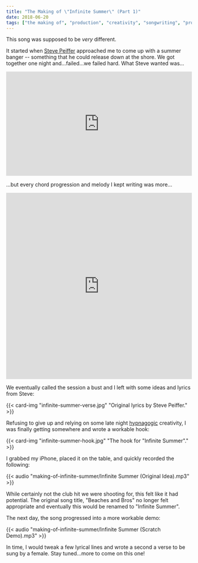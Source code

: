 ```yaml
---
title: "The Making of \"Infinite Summer\" (Part 1)"
date: 2018-06-20
tags: ["the making of", "production", "creativity", "songwriting", "process"]
---
```

This song was supposed to be *very* different.

It started when [Steve Peiffer](https://www.facebook.com/steve.peiffer.1) approached me to
come up with a summer banger -- something that he could release down at the shore.
We got together one night and...failed...we failed hard. What Steve wanted was...

<div style="width:100%;height:0;padding-bottom:56%;position:relative;"><iframe src="https://giphy.com/embed/M3o6jPwh4jHGw" style="width:100%; height:100%; position:absolute;" frameBorder="0" class="giphy-embed" allowFullScreen></iframe></div>

...but every chord progression and melody I kept writing was more...

<div style="width:100%;height:0;padding-bottom:100%;position:relative;"><iframe src="https://giphy.com/embed/3o6fJ2YXyzU0bxxywg" style="width:100%; height:100%; position:absolute;" frameBorder="0" class="giphy-embed" allowFullScreen></iframe></div>

We eventually called the session a bust and I left with some ideas and lyrics
from Steve:

{{< card-img "infinite-summer-verse.jpg" "Original lyrics by Steve Peiffer." >}}

Refusing to give up and relying on some late night [hypnagogic](https://en.wikipedia.org/wiki/Hypnagogia)
creativity, I was finally getting somewhere and wrote a workable hook:

{{< card-img "infinite-summer-hook.jpg" "The hook for \"Infinite Summer\"." >}}

I grabbed my iPhone, placed it on the table, and quickly recorded the following:

{{< audio "making-of-infinite-summer/Infinite Summer (Original Idea).mp3" >}}

While certainly not the club hit we were shooting for, this felt like it had potential.
The original song title, "Beaches and Bros" no longer felt appropriate and eventually
this would be renamed to "Infinite Summer".

The next day, the song progressed into a more workable demo:

{{< audio "making-of-infinite-summer/Infinite Summer (Scratch Demo).mp3" >}}

In time, I would tweak a few lyrical lines and wrote a second a verse to be sung
by a female. Stay tuned...more to come on this one!
